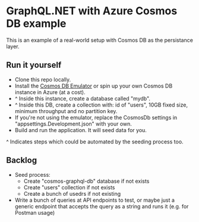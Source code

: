 # GraphQL.NET with Azure Cosmos DB example

This is an example of a real-world setup with Cosmos DB as the persistance layer.

## Run it yourself

* Clone this repo locally.
* Install the [Cosmos DB Emulator](https://docs.microsoft.com/en-us/azure/cosmos-db/local-emulator) or spin up your own Cosmos DB instance in Azure (at a cost).
* ^ Inside this instance, create a database called "mydb".
* ^ Inside this DB, create a collection with: id of "users", 10GB fixed size, minimum throughput and no partition key.
* If you're not using the emulator, replace the CosmosDb settings in "appsettings.Development.json" with your own.
* Build and run the application. It will seed data for you.

^ Indicates steps which could be automated by the seeding process too.

## Backlog

* Seed process:
  * Create "cosmos-graphql-db" database if not exists
  * Create "users" collection if not exists
  * Create a bunch of usedrs if not existing
* Write a bunch of queries at API endpoints to test, or maybe just a generic endpoint that accepts the query as a string and runs it (e.g. for Postman usage)